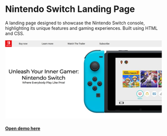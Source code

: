 # Nintendo Switch Landing Page

A landing page designed to showcase the Nintendo Switch console, highlighting its unique features and gaming experiences. Built using HTML and CSS.

![demo img](web.png)

#### [Open demo here](https://cathydev.github.io/Landing-Page-Nintendo-Switch/)